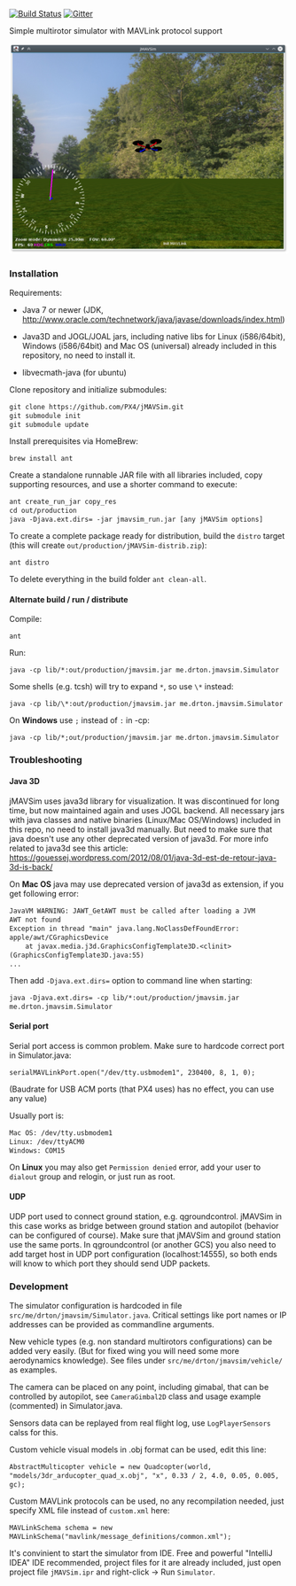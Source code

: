 [![Build Status](https://travis-ci.org/PX4/jMAVSim.svg?branch=master)](https://travis-ci.org/PX4/jMAVSim)
[![Gitter](https://badges.gitter.im/Join%20Chat.svg)](https://gitter.im/DrTon/jMAVSim?utm_source=badge&utm_medium=badge&utm_campaign=pr-badge&utm_content=badge)

Simple multirotor simulator with MAVLink protocol support

![screenshot](art/screenshot.png)

### Installation ###

Requirements:
 * Java 7 or newer (JDK, http://www.oracle.com/technetwork/java/javase/downloads/index.html)

 * Java3D and JOGL/JOAL jars, including native libs for Linux (i586/64bit), Windows (i586/64bit) and Mac OS (universal) already included in this repository, no need to install it.
 
 * libvecmath-java (for ubuntu)

Clone repository and initialize submodules:
```
git clone https://github.com/PX4/jMAVSim.git
git submodule init
git submodule update
```

Install prerequisites via HomeBrew:

```
brew install ant
```

Create a standalone runnable JAR file with all libraries included, copy supporting resources, and use a shorter command to execute:

```
ant create_run_jar copy_res
cd out/production
java -Djava.ext.dirs= -jar jmavsim_run.jar [any jMAVSim options]
```

To create a complete package ready for distribution, build the `distro` target (this will create `out/production/jMAVSim-distrib.zip`):

```
ant distro
```

To delete everything in the build folder `ant clean-all`.

#### Alternate build / run / distribute

Compile:
```
ant
```

Run:
```
java -cp lib/*:out/production/jmavsim.jar me.drton.jmavsim.Simulator
```

Some shells (e.g. tcsh) will try to expand `*`, so use `\*` instead:
```
java -cp lib/\*:out/production/jmavsim.jar me.drton.jmavsim.Simulator
```

On **Windows** use `;` instead of `:` in -cp:
```
java -cp lib/*;out/production/jmavsim.jar me.drton.jmavsim.Simulator
```


### Troubleshooting ###

#### Java 3D

jMAVSim uses java3d library for visualization.
It was discontinued for long time, but now maintained again and uses JOGL backend.
All necessary jars with java classes and native binaries (Linux/Mac OS/Windows) included in this repo, no need to install java3d manually.
But need to make sure that java doesn't use any other deprecated version of java3d.
For more info related to java3d see this article: https://gouessej.wordpress.com/2012/08/01/java-3d-est-de-retour-java-3d-is-back/

On **Mac OS** java may use deprecated version of java3d as extension, if you get following error:
```
JavaVM WARNING: JAWT_GetAWT must be called after loading a JVM
AWT not found
Exception in thread "main" java.lang.NoClassDefFoundError: apple/awt/CGraphicsDevice
	at javax.media.j3d.GraphicsConfigTemplate3D.<clinit>(GraphicsConfigTemplate3D.java:55)
...
```

Then add `-Djava.ext.dirs=` option to command line when starting:
```
java -Djava.ext.dirs= -cp lib/*:out/production/jmavsim.jar me.drton.jmavsim.Simulator
```

#### Serial port

Serial port access is common problem. Make sure to hardcode correct port in Simulator.java:
```
serialMAVLinkPort.open("/dev/tty.usbmodem1", 230400, 8, 1, 0);
```
(Baudrate for USB ACM ports (that PX4 uses) has no effect, you can use any value)

Usually port is:
```
Mac OS: /dev/tty.usbmodem1
Linux: /dev/ttyACM0
Windows: COM15
```

On **Linux** you may also get `Permission denied` error, add your user to `dialout` group and relogin, or just run as root.

#### UDP

UDP port used to connect ground station, e.g. qgroundcontrol.
jMAVSim in this case works as bridge between ground station and autopilot (behavior can be configured of course).
Make sure that jMAVSim and ground station use the same ports.
In qgroundcontrol (or another GCS) you also need to add target host in UDP port configuration (localhost:14555), so both ends will know to which port they should send UDP packets.

### Development ###

The simulator configuration is hardcoded in file `src/me/drton/jmavsim/Simulator.java`. Critical settings like port names or IP addresses can be provided as commandline arguments.

New vehicle types (e.g. non standard multirotors configurations) can be added very easily.
(But for fixed wing you will need some more aerodynamics knowledge).
See files under `src/me/drton/jmavsim/vehicle/` as examples.

The camera can be placed on any point, including gimabal, that can be controlled by autopilot, see `CameraGimbal2D` class and usage example (commented) in Simulator.java.

Sensors data can be replayed from real flight log, use `LogPlayerSensors` calss for this.

Custom vehicle visual models in .obj format can be used, edit this line:
```
AbstractMulticopter vehicle = new Quadcopter(world, "models/3dr_arducopter_quad_x.obj", "x", 0.33 / 2, 4.0, 0.05, 0.005, gc);
```

Custom MAVLink protocols can be used, no any recompilation needed, just specify XML file instead of `custom.xml` here:
```
MAVLinkSchema schema = new MAVLinkSchema("mavlink/message_definitions/common.xml");
```

It's convinient to start the simulator from IDE. Free and powerful "IntelliJ IDEA" IDE recommended, project files for it are already included, just open project file `jMAVSim.ipr` and right-click -> Run `Simulator`.
